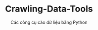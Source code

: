 <h1 align='center'>Crawling-Data-Tools</h1>
<p align='center'>Các công cụ cào dữ liệu bằng Python</p>
